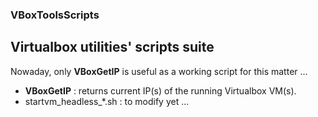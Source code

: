 ### VBoxToolsScripts
## Virtualbox utilities' scripts suite 

Nowaday, only **VBoxGetIP** is useful as a working script for this matter ...

- **VBoxGetIP** : returns current IP(s) of the running Virtualbox VM(s).
- startvm_headless_*.sh : to modify yet ...
